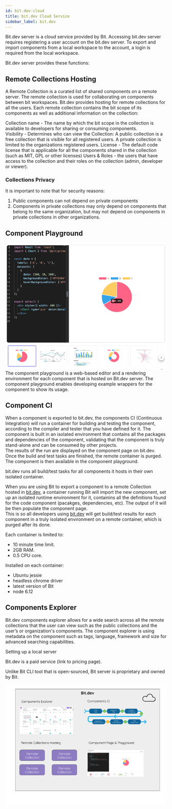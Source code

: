 ```yaml
---
id: bit.dev-cloud
title: bit.dev Cloud Service
sidebar_label: bit.dev
---
```



Bit.dev server is a cloud service provided by Bit. Accessing bit.dev server requires registering a user account on the bit.dev server. To export and import components from a local workspace to the account, a login is required from the local workspace. 

Bit.dev server provides these functions: 

## Remote Collections Hosting

A Remote Collection is a curated list of shared components on a remote server. The remote collection is used for collaborating on components between bit workspaces. Bit.dev provides hosting for remote collections for all the users.
Each remote collection contains the bit scope of its components as well as additional information on the collection: 

Collection name - The name by which the bit scope in the collection is available to developers for sharing or consuming components.  
Visibility - Determines who can view the Collection: A public collection is a free collection that is visible for all registered users. A private collection is limited to the organizations registered users. 
License - The default code license that is applicable for all the components shared in the collection (such as MIT, GPL or other licenses) 
Users & Roles - the users that have access to the collection and their roles on the collection (admin, developer or viewer).

### Collections Privacy

It is important to note that for security reasons:

1) Public components can not depend on private components
2) Components in private collections may only depend on components that belong to the same organization, but may not depend on components in private collections in other organizations. 

## Component Playground

![Component Playground](assets/playground.png)
The component playground is a web-based editor and a rendering environment for each component that is hosted on Bit.dev server. 
The component playground enables developing example wrappers for the component to show its usage. 

## Component CI

When a component is exported to bit.dev, the components CI (Continuous Integration) will run a container for building and testing the component, according to the compiler and tester that you have defined for it. The component is built in an isolated environment that contains all the packages and dependencies of the component, validating that the component is truly stand-alone and can be consumed by other projects.  
The results of the run are displayed on the component page on bit.dev. 
Once the build and test tasks are finished, the remote container is purged. 
The component is then available in the component playground.

bit.dev runs all build/test tasks for all components it hosts in their own isolated container.

When you are using Bit to export a component to a remote Collection hosted in [bit.dev](https://bit.dev), a container running Bit will import the new component, set up an isolated runtime environment for it, containins all the definitions found for the code component (pacakges, dependencies, etc). The output of it will be then populate the component page.  
This is so all developers using [bit.dev](https://bit.dev) will get build/test results for each component in a truly isolated environment on a remote container, which is purged after its done.

Each container is limited to: 

- 10 minute time limit.
- 2GB RAM.
- 0.5 CPU core.

Installed on each container: 

- Ubuntu jessie
- headless chrome driver
- latest version of Bit
- node 6.12

## Components Explorer

Bit.dev components explorer allows for a wide search across all the remote collections that the user can view such as the public collections and the user’s or organization's components. 
The component explorer is using metadata on the component such as tags, language, framework and size for advanced searching capabilities. 

Setting up a local server 

Bit.dev is a paid service (link to pricing page). 

Unlike Bit CLI tool that is open-sourced, Bit server is proprietary and owned by Bit. 

![Bit.dev](assets/bit.dev.png)
